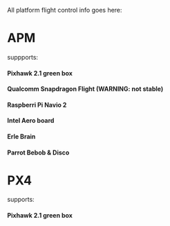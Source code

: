 
<!-- @import "[TOC]" {cmd="toc" depthFrom=1 depthTo=6 orderedList=false} -->

All platform flight control info goes here:

# APM

suppports:

#### Pixhawk 2.1 green box

#### Qualcomm Snapdragon Flight (WARNING: not stable)

#### Raspberri Pi Navio 2

#### Intel Aero board

#### Erle Brain

#### Parrot Bebob & Disco

# PX4

supports:

#### Pixhawk 2.1 green box

